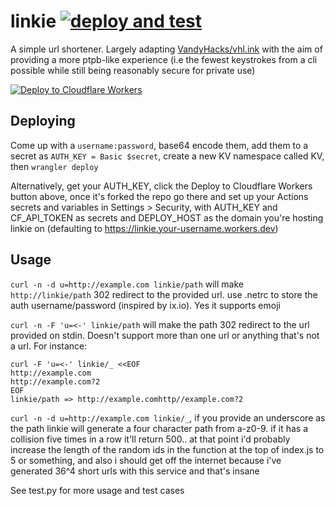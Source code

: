 linkie [![deploy and test](https://github.com/alyssadev/linkie/actions/workflows/main.yml/badge.svg)](https://github.com/alyssadev/linkie/actions/workflows/main.yml)
======

A simple url shortener. Largely adapting [VandyHacks/vhl.ink](https://github.com/VandyHacks/vhl.ink) with the aim of providing a more ptpb-like experience (i.e the fewest keystrokes from a cli possible while still being reasonably secure for private use)

[![Deploy to Cloudflare Workers](https://deploy.workers.cloudflare.com/button)](https://deploy.workers.cloudflare.com/?url=https://github.com/alyssadev/linkie)

Deploying
---------

Come up with a `username:password`, base64 encode them, add them to a secret as `AUTH_KEY = Basic $secret`, create a new KV namespace called KV, then `wrangler deploy`

Alternatively, get your AUTH\_KEY, click the Deploy to Cloudflare Workers button above, once it's forked the repo go there and set up your Actions secrets and variables in Settings &gt; Security, with AUTH\_KEY and CF\_API\_TOKEN as secrets and DEPLOY\_HOST as the domain you're hosting linkie on (defaulting to <https://linkie.your-username.workers.dev>)

Usage
-----

`curl -n -d u=http://example.com linkie/path` will make `http://linkie/path` 302 redirect to the provided url. use .netrc to store the auth username/password (inspired by ix.io). Yes it supports emoji

`curl -n -F 'u=<-' linkie/path` will make the path 302 redirect to the url provided on stdin. Doesn't support more than one url or anything that's not a url. For instance:

```
curl -F 'u=<-' linkie/_ <<EOF
http://example.com
http://example.com?2
EOF
linkie/path => http://example.comhttp//example.com?2
```

`curl -n -d u=http://example.com linkie/_`, if you provide an underscore as the path linkie will generate a four character path from a-z0-9. if it has a collision five times in a row it'll return 500.. at that point i'd probably increase the length of the random ids in the function at the top of index.js to 5 or something, and also i should get off the internet because i've generated 36^4 short urls with this service and that's insane

See test.py for more usage and test cases
